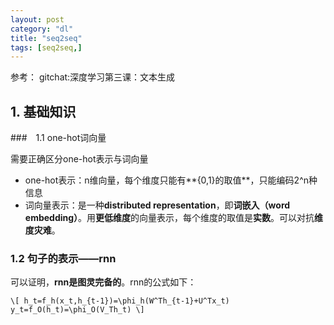 ```yaml
---
layout: post
category: "dl"
title: "seq2seq"
tags: [seq2seq,]
---
```



参考： gitchat:深度学习第三课：文本生成

## 1. 基础知识

###　1.1 one-hot词向量

需要正确区分one-hot表示与词向量

+ one-hot表示：n维向量，每个维度只能有**{0,1}的取值**，只能编码2^n种信息
+ 词向量表示：是一种**distributed representation**，即**词嵌入（word embedding）**。用**更低维度**的向量表示，每个维度的取值是**实数**。可以对抗**维度灾难**。

### 1.2 句子的表示——rnn

可以证明，**rnn是图灵完备的**。rnn的公式如下：

`\[
h_t=f_h(x_t,h_{t-1})=\phi_h(W^Th_{t-1}+U^Tx_t)
y_t=f_O(h_t)=\phi_O(V_Th_t)
\]`